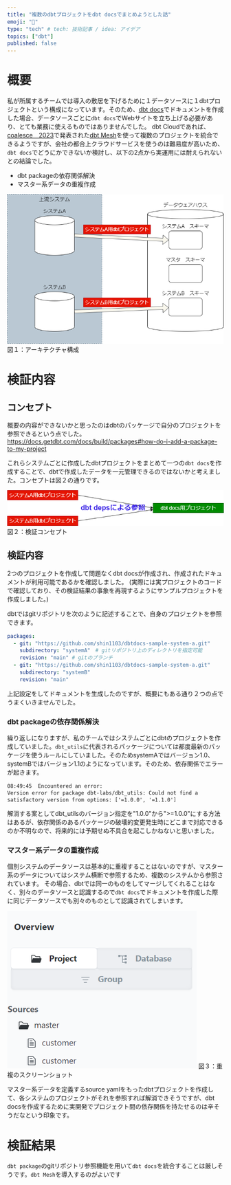 ```yaml
---
title: "複数のdbtプロジェクトをdbt docsでまとめようとした話"
emoji: "📑"
type: "tech" # tech: 技術記事 / idea: アイデア
topics: ["dbt"]
published: false
---
```

# 概要
私が所属するチームでは導入の敷居を下げるために１データソースに１dbtプロジェクトという構成になっています。そのため、[dbt docs](https://docs.getdbt.com/docs/collaborate/documentation)でドキュメントを作成した場合、データソースごとに`dbt docs`でWebサイトを立ち上げる必要があり、とても業務に使えるものではありませんでした。
dbt Cloudであれば、[coalesce　2023](https://coalesce.getdbt.com/)で発表された[dbt Mesh](https://www.getdbt.com/product/dbt-mesh)を使って複数のプロジェクトを統合できるようですが、会社の都合上クラウドサービスを使うのは難易度が高いため、`dbt docs`でどうにかできないか検討し、以下の2点から実運用には耐えられないとの結論でした。
* dbt packageの依存関係解決
* マスター系データの重複作成

![](/images/challenge-aggregate-dbt-project-in-dbtdocs/architecture.drawio.png)
図１：アーキテクチャ構成

# 検証内容
## コンセプト
概要の内容ができないかと思ったのはdbtのパッケージで自分のプロジェクトを参照できるという点でした。
https://docs.getdbt.com/docs/build/packages#how-do-i-add-a-package-to-my-project

これらシステムごとに作成したdbtプロジェクトをまとめて一つの`dbt docs`を作成することで、dbtで作成したデータを一元管理できるのではないかと考えました。コンセプトは図２の通りです。

![](/images/challenge-aggregate-dbt-project-in-dbtdocs/concept.drawio.png)
図２：検証コンセプト

## 検証内容
2つのプロジェクトを作成して問題なくdbt docsが作成され、作成されたドキュメントが利用可能であるかを確認しました。
(実際には実プロジェクトのコードで確認しており、その検証結果の事象を再現するようにサンプルプロジェクトを作成しました。)

dbtではgitリポジトリを次のように記述することで、自身のプロジェクトを参照できます。
```yaml
packages:
  - git: "https://github.com/shin1103/dbtdocs-sample-system-a.git"
    subdirectory: "systemA"　# gitリポジトリ上のディレクトリを指定可能
    revision: "main" # gitのブランチ
  - git: "https://github.com/shin1103/dbtdocs-sample-system-a.git"
    subdirectory: "systemB"
    revision: "main"
```

上記設定をしてドキュメントを生成したのですが、概要にもある通り２つの点でうまくいきませんでした。
### dbt packageの依存関係解決
繰り返しになりますが、私のチームではシステムごとにdbtのプロジェクトを作成していました。`dbt_utils`に代表されるパッケージについては都度最新のパッケージを使うルールにしていました。そのためsystemAではバージョン1.0、systemBではバージョン1.1のようになっています。そのため、依存関係でエラーが起きます。
```log
08:49:45  Encountered an error:
Version error for package dbt-labs/dbt_utils: Could not find a satisfactory version from options: ['=1.0.0', '=1.1.0']
```
解消する案としてdbt_utilsのバージョン指定を"1.0.0"から">=1.0.0"にする方法はあるが、依存関係のあるパッケージの破壊的変更発生時にどこまで対応できるのか不明なので、将来的には予期せぬ不具合を起こしかねないと思いました。

### マスター系データの重複作成
個別システムのデータソースは基本的に重複することはないのですが、マスター系のデータについてはシステム横断で参照するため、複数のシステムから参照されています。
その場合、dbtでは同一のものをしてマージしてくれることはなく、別々のデータソースと認識するので`dbt docs`でドキュメントを作成した際に同じデータソースでも別々のものとして認識されてしまいます。

![](/images/challenge-aggregate-dbt-project-in-dbtdocs/duplicate_master.png)
図３：重複のスクリーンショット  

マスター系データを定義するsource yamlをもったdbtプロジェクトを作成して、各システムのプロジェクトがそれを参照すれば解消できそうですが、dbt docsを作成するために実開発でプロジェクト間の依存関係を持たせるのは辛そうだなという印象です。

# 検証結果
`dbt package`のgitリポジトリ参照機能を用いて`dbt docs`を統合することは厳しそうです。`dbt Mesh`を導入するのがよいです